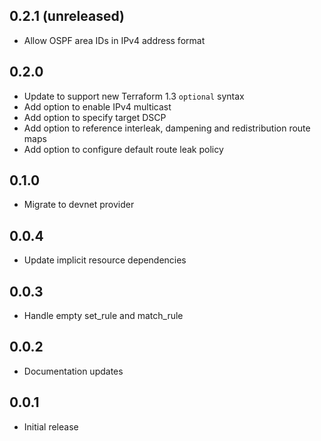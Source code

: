 ## 0.2.1 (unreleased)

- Allow OSPF area IDs in IPv4 address format

## 0.2.0

- Update to support new Terraform 1.3 `optional` syntax
- Add option to enable IPv4 multicast
- Add option to specify target DSCP
- Add option to reference interleak, dampening and redistribution route maps
- Add option to configure default route leak policy

## 0.1.0

- Migrate to devnet provider

## 0.0.4

- Update implicit resource dependencies

## 0.0.3

- Handle empty set_rule and match_rule

## 0.0.2

- Documentation updates

## 0.0.1

- Initial release
